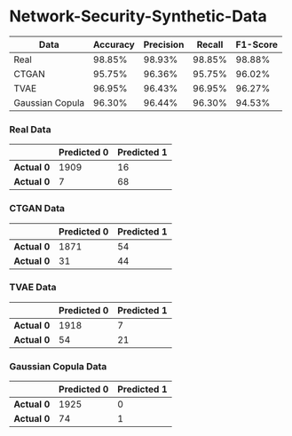# Network-Security-Synthetic-Data
Data            |Accuracy|Precision|Recall|F1-Score|
----------------|--------|---------|------|--------|
Real            |98.85%  |98.93%   |98.85%|98.88%  |
CTGAN           |95.75%  |96.36%   |95.75%|96.02%  |
TVAE            |96.95%  |96.43%   |96.95%|96.27%  |
Gaussian Copula |96.30%  |96.44%   |96.30%|94.53%  |


### Real Data
|            |Predicted 0|Predicted 1|
-------------|-----------|------------
|**Actual 0**|1909       |16         |
|**Actual 0**|7          |68         |

### CTGAN Data
|            |Predicted 0|Predicted 1|
-------------|-----------|------------
|**Actual 0**|1871       |54         |
|**Actual 0**|31         |44         |

### TVAE Data
|            |Predicted 0|Predicted 1|
-------------|-----------|------------
|**Actual 0**|1918       |7          |
|**Actual 0**|54         |21         |

### Gaussian Copula Data
|            |Predicted 0|Predicted 1|
-------------|-----------|------------
|**Actual 0**|1925       |0          |
|**Actual 0**|74         |1          |
